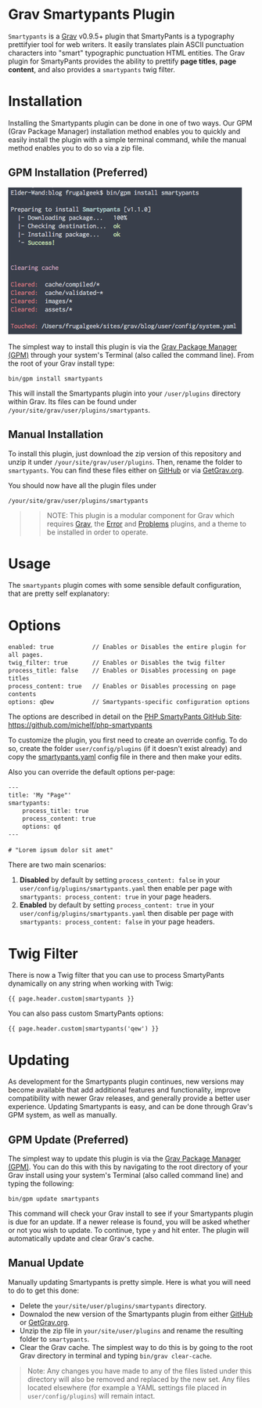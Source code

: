 # Grav Smartypants Plugin

`Smartypants` is a [Grav](http://github.com/getgrav/grav) v0.9.5+ plugin that SmartyPants is a typography prettifyier tool for web writers. It easily translates plain ASCII punctuation characters into "smart" typographic punctuation HTML entities. The Grav plugin for SmartyPants provides the ability to prettify **page titles**, **page content**, and also provides a `smartypants` twig filter.

# Installation

Installing the Smartypants plugin can be done in one of two ways. Our GPM (Grav Package Manager) installation method enables you to quickly and easily install the plugin with a simple terminal command, while the manual method enables you to do so via a zip file. 

## GPM Installation (Preferred)

![Smartypants](assets/readme_1.png)

The simplest way to install this plugin is via the [Grav Package Manager (GPM)](http://learn.getgrav.org/advanced/grav-gpm) through your system's Terminal (also called the command line).  From the root of your Grav install type:

    bin/gpm install smartypants

This will install the Smartypants plugin into your `/user/plugins` directory within Grav. Its files can be found under `/your/site/grav/user/plugins/smartypants`.

## Manual Installation

To install this plugin, just download the zip version of this repository and unzip it under `/your/site/grav/user/plugins`. Then, rename the folder to `smartypants`. You can find these files either on [GitHub](https://github.com/getgrav/grav-plugin-smartypants) or via [GetGrav.org](http://getgrav.org/downloads/plugins#extras).

You should now have all the plugin files under

    /your/site/grav/user/plugins/smartypants

>> NOTE: This plugin is a modular component for Grav which requires [Grav](http://github.com/getgrav/grav), the [Error](https://github.com/getgrav/grav-plugin-error) and [Problems](https://github.com/getgrav/grav-plugin-problems) plugins, and a theme to be installed in order to operate.

# Usage

The `smartypants` plugin comes with some sensible default configuration, that are pretty self explanatory:

# Options

    enabled: true           // Enables or Disables the entire plugin for all pages.
    twig_filter: true       // Enables or Disables the twig filter
    process_title: false    // Enables or Disables processing on page titles
    process_content: true   // Enables or Disables processing on page contents
    options: qDew           // Smartypants-specific configuration options

The options are described in detail on the [PHP SmartyPants GitHub Site](https://github.com/michelf/php-smartypants): https://github.com/michelf/php-smartypants

To customize the plugin, you first need to create an override config. To do so, create the folder `user/config/plugins` (if it doesn't exist already) and copy the [smartypants.yaml](smartypants.yaml) config file in there and then make your edits.

Also you can override the default options per-page:

    ---
    title: 'My "Page"'
    smartypants:
        process_title: true
        process_content: true
        options: qd
    ---

    # "Lorem ipsum dolor sit amet"

There are two main scenarios:

1. **Disabled** by default by setting `process_content: false` in your `user/config/plugins/smartypants.yaml` then enable per page with `smartypants: process_content: true` in your page headers.
2. **Enabled** by default by setting `process_content: true` in your `user/config/plugins/smartypants.yaml` then disable per page with `smartypants: process_content: false` in your page headers.

# Twig Filter

There is now a Twig filter that you can use to process SmartyPants dynamically on any string when working with Twig:

```
{{ page.header.custom|smartypants }}
```

You can also pass custom SmartyPants options:

```
{{ page.header.custom|smartypants('qew') }}
```

# Updating

As development for the Smartypants plugin continues, new versions may become available that add additional features and functionality, improve compatibility with newer Grav releases, and generally provide a better user experience. Updating Smartypants is easy, and can be done through Grav's GPM system, as well as manually.

## GPM Update (Preferred)

The simplest way to update this plugin is via the [Grav Package Manager (GPM)](http://learn.getgrav.org/advanced/grav-gpm). You can do this with this by navigating to the root directory of your Grav install using your system's Terminal (also called command line) and typing the following:

    bin/gpm update smartypants

This command will check your Grav install to see if your Smartypants plugin is due for an update. If a newer release is found, you will be asked whether or not you wish to update. To continue, type `y` and hit enter. The plugin will automatically update and clear Grav's cache.

## Manual Update

Manually updating Smartypants is pretty simple. Here is what you will need to do to get this done:

* Delete the `your/site/user/plugins/smartypants` directory.
* Downalod the new version of the Smartypants plugin from either [GitHub](https://github.com/getgrav/grav-plugin-smartypants) or [GetGrav.org](http://getgrav.org/downloads/plugins#extras).
* Unzip the zip file in `your/site/user/plugins` and rename the resulting folder to `smartypants`.
* Clear the Grav cache. The simplest way to do this is by going to the root Grav directory in terminal and typing `bin/grav clear-cache`.

> Note: Any changes you have made to any of the files listed under this directory will also be removed and replaced by the new set. Any files located elsewhere (for example a YAML settings file placed in `user/config/plugins`) will remain intact.

